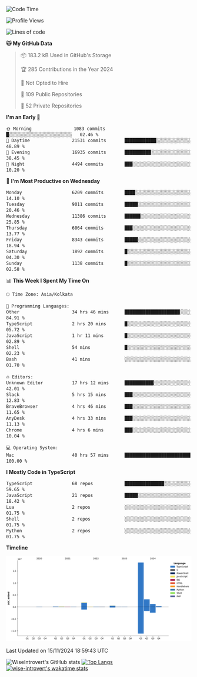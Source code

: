 <!--START_SECTION:waka-->
![Code Time](http://img.shields.io/badge/Code%20Time-1%2C842%20hrs%2040%20mins-blue)

![Profile Views](http://img.shields.io/badge/Profile%20Views-2-blue)

![Lines of code](https://img.shields.io/badge/From%20Hello%20World%20I%27ve%20Written-26.0%20million%20lines%20of%20code-blue)

**🐱 My GitHub Data** 

> 📦 183.2 kB Used in GitHub's Storage 
 > 
> 🏆 285 Contributions in the Year 2024
 > 
> 🚫 Not Opted to Hire
 > 
> 📜 109 Public Repositories 
 > 
> 🔑 52 Private Repositories 
 > 
**I'm an Early 🐤** 

```text
🌞 Morning                1083 commits        █░░░░░░░░░░░░░░░░░░░░░░░░   02.46 % 
🌆 Daytime                21531 commits       ████████████░░░░░░░░░░░░░   48.89 % 
🌃 Evening                16935 commits       ██████████░░░░░░░░░░░░░░░   38.45 % 
🌙 Night                  4494 commits        ███░░░░░░░░░░░░░░░░░░░░░░   10.20 % 
```
📅 **I'm Most Productive on Wednesday** 

```text
Monday                   6209 commits        ████░░░░░░░░░░░░░░░░░░░░░   14.10 % 
Tuesday                  9011 commits        █████░░░░░░░░░░░░░░░░░░░░   20.46 % 
Wednesday                11386 commits       ██████░░░░░░░░░░░░░░░░░░░   25.85 % 
Thursday                 6064 commits        ███░░░░░░░░░░░░░░░░░░░░░░   13.77 % 
Friday                   8343 commits        █████░░░░░░░░░░░░░░░░░░░░   18.94 % 
Saturday                 1892 commits        █░░░░░░░░░░░░░░░░░░░░░░░░   04.30 % 
Sunday                   1138 commits        █░░░░░░░░░░░░░░░░░░░░░░░░   02.58 % 
```


📊 **This Week I Spent My Time On** 

```text
🕑︎ Time Zone: Asia/Kolkata

💬 Programming Languages: 
Other                    34 hrs 46 mins      █████████████████████░░░░   84.91 % 
TypeScript               2 hrs 20 mins       █░░░░░░░░░░░░░░░░░░░░░░░░   05.72 % 
JavaScript               1 hr 11 mins        █░░░░░░░░░░░░░░░░░░░░░░░░   02.89 % 
Shell                    54 mins             █░░░░░░░░░░░░░░░░░░░░░░░░   02.23 % 
Bash                     41 mins             ░░░░░░░░░░░░░░░░░░░░░░░░░   01.70 % 

🔥 Editors: 
Unknown Editor           17 hrs 12 mins      ███████████░░░░░░░░░░░░░░   42.01 % 
Slack                    5 hrs 15 mins       ███░░░░░░░░░░░░░░░░░░░░░░   12.83 % 
BraveBrowser             4 hrs 46 mins       ███░░░░░░░░░░░░░░░░░░░░░░   11.65 % 
AnyDesk                  4 hrs 33 mins       ███░░░░░░░░░░░░░░░░░░░░░░   11.13 % 
Chrome                   4 hrs 6 mins        ███░░░░░░░░░░░░░░░░░░░░░░   10.04 % 

💻 Operating System: 
Mac                      40 hrs 57 mins      █████████████████████████   100.00 % 
```

**I Mostly Code in TypeScript** 

```text
TypeScript               68 repos            ███████████████░░░░░░░░░░   59.65 % 
JavaScript               21 repos            █████░░░░░░░░░░░░░░░░░░░░   18.42 % 
Lua                      2 repos             ░░░░░░░░░░░░░░░░░░░░░░░░░   01.75 % 
Shell                    2 repos             ░░░░░░░░░░░░░░░░░░░░░░░░░   01.75 % 
Python                   2 repos             ░░░░░░░░░░░░░░░░░░░░░░░░░   01.75 % 
```



**Timeline**

![Lines of Code chart](https://raw.githubusercontent.com/wise-introvert/wise-introvert/master/assets/bar_graph.png)


 Last Updated on 15/11/2024 18:59:43 UTC
<!--END_SECTION:waka-->

![WiseIntrovert's GitHub stats](https://github-readme-stats.vercel.app/api?username=wise-introvert&count_private=true&show_icons=true)
[![Top Langs](https://github-readme-stats.vercel.app/api/top-langs/?username=wise-introvert&langs_count=10)](https://github.com/anuraghazra/github-readme-stats)
[![wise-introvert's wakatime stats](https://github-readme-stats.vercel.app/api/wakatime?username=wiseintrovert)](https://github.com/anuraghazra/github-readme-stats)
